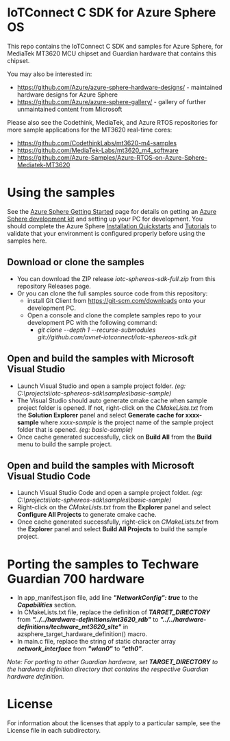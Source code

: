 # IoTConnect C SDK for Azure Sphere OS
This repo contains the IoTConnect C SDK and samples for Azure Sphere, 
for MediaTek MT3620 MCU chipset and Guardian hardware that contains this chipset.

You may also be interested in:
- https://github.com/Azure/azure-sphere-hardware-designs/ - maintained hardware designs for Azure Sphere
- https://github.com/Azure/azure-sphere-gallery/ - gallery of further unmaintained content from Microsoft

Please also see the Codethink, MediaTek, and Azure RTOS repositories for more sample applications for the MT3620 real-time cores:
- https://github.com/CodethinkLabs/mt3620-m4-samples
- https://github.com/MediaTek-Labs/mt3620_m4_software
- https://github.com/Azure-Samples/Azure-RTOS-on-Azure-Sphere-Mediatek-MT3620

# Using the samples
See the [Azure Sphere Getting Started](https://www.microsoft.com/en-us/azure-sphere/get-started/) page for details on getting an [Azure Sphere development kit](https://aka.ms/AzureSphereHardware) and setting up your PC for development. You should complete the Azure Sphere [Installation Quickstarts](https://docs.microsoft.com/azure-sphere/install/overview) and [Tutorials](https://docs.microsoft.com/azure-sphere/install/qs-overview) to validate that your environment is configured properly before using the samples here. 

## Download or clone the samples
- You can download the ZIP release *iotc-sphereos-sdk-full.zip* from this repository Releases page.
- Or you can clone the full samples source code from this repository:
  - install Git Client from https://git-scm.com/downloads onto your development PC.
  - Open a console and clone the complete samples repo to your development PC with the following command:
    - *git clone --depth 1 --recurse-submodules git://github.com/avnet-iotconnect/iotc-sphereos-sdk.git*

## Open and build the samples with Microsoft Visual Studio 
- Launch Visual Studio and open a sample project folder. *(eg: C:\projects\iotc-sphereos-sdk\samples\basic-sample)*
- The Visual Studio should auto generate cmake cache when sample project folder is opened. If not, right-click on the *CMakeLists.txt* from the **Solution Explorer** panel and select **Generate cache for xxxx-sample** where *xxxx-sample* is the project name of the sample project folder that is opened. *(eg: basic-sample)*
- Once cache generated successfully, click on **Build All** from the **Build** menu to build the sample project.

## Open and build the samples with Microsoft Visual Studio Code
- Launch Visual Studio Code and open a sample project folder. *(eg: C:\projects\iotc-sphereos-sdk\samples\basic-sample)*
- Right-click on the *CMakeLists.txt* from the **Explorer** panel and select **Configure All Projects** to generate cmake cache.
- Once cache generated successfully, right-click on *CMakeLists.txt* from the **Explorer** panel and select **Build All Projects** to build the sample project.

# Porting the samples to Techware Guardian 700 hardware
- In app_manifest.json file, add line ***"NetworkConfig": true*** to the ***Capabilities*** section.
- In CMakeLists.txt file, replace the definition of ***TARGET_DIRECTORY*** from ***"../../hardware-definitions/mt3620_rdb"*** to ***"../../hardware-definitions/techware_mt3620_slte"*** in azsphere_target_hardware_definition() macro. 
- In main.c file, replace the string of static character array ***network_interface*** from ***"wlan0"*** to ***"eth0"***. 

*Note: For porting to other Guardian hardware, set **TARGET_DIRECTORY** to the hardware definition directory that contains the respective Guardian hardware definition.*

# License
For information about the licenses that apply to a particular sample, see the License file in each subdirectory.
